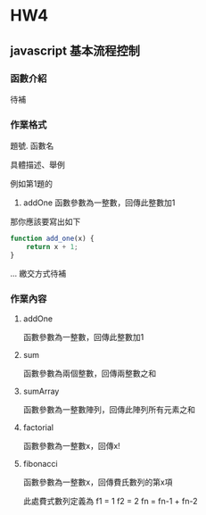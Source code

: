 # HW4

## javascript 基本流程控制

### 函數介紹
待補

### 作業格式

題號. 函數名

具體描述、舉例

例如第1題的
1. addOne
函數參數為一整數，回傳此整數加1

那你應該要寫出如下
``` javascript
function add_one(x) {
	return x + 1;
}
```

...
繳交方式待補


### 作業內容

1. addOne

	函數參數為一整數，回傳此整數加1

2. sum

	函數參數為兩個整數，回傳兩整數之和

3. sumArray

	函數參數為一整數陣列，回傳此陣列所有元素之和

4. factorial

	函數參數為一整數x，回傳x!

5. fibonacci

	函數參數為一整數x，回傳費氏數列的第x項

	此處費式數列定義為
	f1 = 1
	f2 = 2
	fn = fn-1 + fn-2
